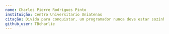 ```yaml
---
nome: Charles Pierre Rodrigues Pinto
instituição: Centro Universitario Uniatenas 
citação: Divida para conquistar, um programador nunca deve estar sozinho na jornada
github_user: TBcharlie
---
```

